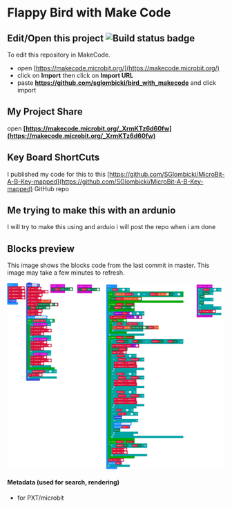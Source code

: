 # Flappy Bird with Make Code
## Edit/Open this project ![Build status badge](https://github.com/sglombicki/bird_with_makecode/workflows/MakeCode/badge.svg)

To edit this repository in MakeCode.

* open [https://makecode.microbit.org/](https://makecode.microbit.org/)
* click on **Import** then click on **Import URL**
* paste **https://github.com/sglombicki/bird_with_makecode** and click import

## My Project Share

open **[https://makecode.microbit.org/_XrmKTz6d60fw](https://makecode.microbit.org/_XrmKTz6d60fw)**

## Key Board ShortCuts

I published my code for this to this [https://github.com/SGlombicki/MicroBit-A-B-Key-mapped](https://github.com/SGlombicki/MicroBit-A-B-Key-mapped) GitHub repo

## Me trying to make this with an ardunio
I will try to make this using and arduio i will post the repo when i am done

## Blocks preview

This image shows the blocks code from the last commit in master.
This image may take a few minutes to refresh.

![A rendered view of the blocks](https://github.com/sglombicki/bird_with_makecode/raw/master/.github/makecode/blocks.png)

#### Metadata (used for search, rendering)

* for PXT/microbit
<script src="https://makecode.com/gh-pages-embed.js"></script><script>makeCodeRender("{{ site.makecode.home_url }}", "{{ site.github.owner_name }}/{{ site.github.repository_name }}");</script>
